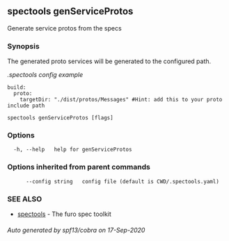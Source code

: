 ## spectools genServiceProtos

Generate service protos from the specs

### Synopsis

The generated proto services will be generated to the configured path.

*.spectools config example*

	build:
	  proto:
		targetDir: "./dist/protos/Messages" #Hint: add this to your proto include path
		


```
spectools genServiceProtos [flags]
```

### Options

```
  -h, --help   help for genServiceProtos
```

### Options inherited from parent commands

```
      --config string   config file (default is CWD/.spectools.yaml)
```

### SEE ALSO

* [spectools](spectools.md)	 - The furo spec toolkit

###### Auto generated by spf13/cobra on 17-Sep-2020
